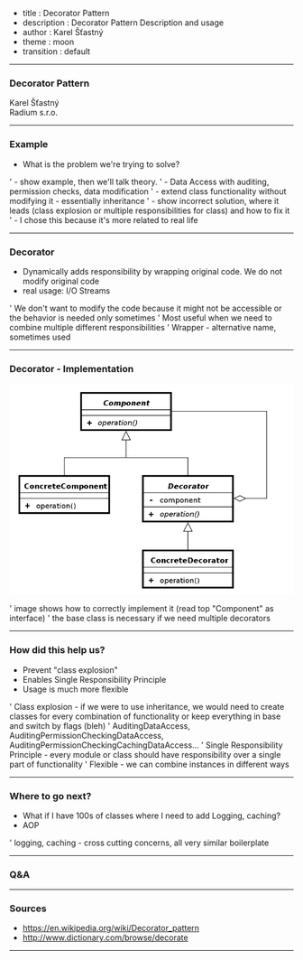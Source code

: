 - title : Decorator Pattern
- description : Decorator Pattern Description and usage
- author : Karel Šťastný
- theme : moon
- transition : default


***

### Decorator Pattern

Karel Šťastný <br />
Radium s.r.o.

***

### Example

* What is the problem we're trying to solve?

' - show example, then we'll talk theory. 
' - Data Access with auditing, permission checks, data modification
' - extend class functionality without modifying it - essentially inheritance
' - show incorrect solution, where it leads (class explosion or multiple responsibilities for class) and how to fix it
' - I chose this because it's more related to real life

***

### Decorator

* Dynamically adds responsibility by wrapping original code. We do not modify original code
* real usage: I/O Streams

' We don't want to modify the code because it might not be accessible or the behavior is needed only sometimes
' Most useful when we need to combine multiple different responsibilities
' Wrapper - alternative name, sometimes used

***

### Decorator - Implementation

![](images/decorator_pattern_wiki.png)

' image shows how to correctly implement it (read top "Component" as interface)
' the base class is necessary if we need multiple decorators

***

### How did this help us?

* Prevent "class explosion"
* Enables Single Responsibility Principle
* Usage is much more flexible

' Class explosion - if we were to use inheritance, we would need to create classes for every combination of functionality or keep everything in base and switch by flags (bleh)
' AuditingDataAccess, AuditingPermissionCheckingDataAccess, AuditingPermissionCheckingCachingDataAccess...
' Single Responsibility Principle - every module or class should have responsibility over a single part of functionality 
' Flexible - we can combine instances in different ways

***

### Where to go next?

* What if I have 100s of classes where I need to add Logging, caching?
* AOP

' logging, caching - cross cutting concerns, all very similar boilerplate

***

### Q&A

***

### Sources

* https://en.wikipedia.org/wiki/Decorator_pattern
* http://www.dictionary.com/browse/decorate



***